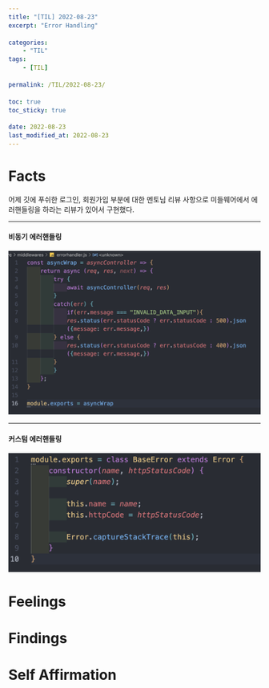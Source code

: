 ```yaml
---
title: "[TIL] 2022-08-23"
excerpt: "Error Handling"

categories:
    - "TIL"
tags:
    - [TIL]

permalink: /TIL/2022-08-23/

toc: true
toc_sticky: true

date: 2022-08-23
last_modified_at: 2022-08-23
---
```

# Facts

어제 깃에 푸쉬한 로그인, 회원가입 부분에 대한 멘토님 리뷰 사항으로 미들웨어에서 에러핸들링을 하라는 리뷰가 있어서 구현했다. 

****

#### 비동기 에러핸들링

![](../../assets/images/posts_img/TIL/2022-08-23-TIL1.png)

****

#### 커스텀 에러핸들링

![](../../assets/images/posts_img/TIL/2022-08-23-TIL2.png)

# Feelings



# Findings

# Self Affirmation